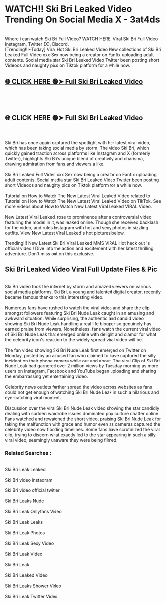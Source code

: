 # WATCH!! Ski Bri Leaked Video Trending On Social Media X - 3at4ds
<br>
Where i can watch Ski Bri Full Video? WATCH HERE! Viral Ski Bri Full Video Instagram, Twitter (X), Discord.
<br>
[Trending!!!~Today] Viral Hot Ski Bri Leaked Video New collections of Ski Bri Leaked Full Video xxx Sex now being a creator on Fanfix uploading adult contents. Social media star Ski Bri Leaked Video Twitter been posting short Videoos and naughty pics on Tiktok platform for a while now.
<br>
<h2><a href="https://onlyfansleakedmodels.blogspot.com/2024/09/sky-bri-gg-with-mia-malkova-onlyfans.html">🌐 CLICK HERE 🟢➤ Full Ski Bri Leaked Video</a></h2><br>
<br>
<h2><a href="https://onlyfansleakedmodels.blogspot.com/2024/09/sky-bri-gg-with-mia-malkova-onlyfans.html">🌐 CLICK HERE 🟢➤ Full Ski Bri Leaked Video</a></h2><br>
<br>
Ski Bri has once again captured the spotlight with her latest viral video, which has been taking social media by storm. The video Ski Bri, which quickly gained traction across platforms like Instagram and X (formerly Twitter), highlights Ski Bri’s unique blend of creativity and charisma, drawing admiration from fans and viewers a like.
<br><br>
Ski Bri Leaked Full Video xxx Sex now being a creator on Fanfix uploading adult contents. Social media star Ski Bri Leaked Video Twitter been posting short Videoos and naughty pics on Tiktok platform for a while now.
<br><br>
Tutorial on How to Watch The New Latest Viral Leaked Video related to Tutorial on How to Watch The New Latest Viral Leaked Video on TikTok. See more videos about How to Watch New Latest Viral Leaked VIRAL Video.
<br><br>
New Latest Viral Leaked, rose to prominence after a controversial video featuring the model in it, was leaked online. Though she received backlash for the video, and rules Instagram with hot and sexy photos in sizzling outfits. View New Latest Viral Leaked's hot pictures below.
<br><br>
Trending!!! New Latest Ski Bri Viral Leaked MMS VIRAL Hot heck out 's official video ! Dive into the action and excitement with her latest thrilling adventure. Don't miss out on this exclusive.
<br>
<h2>Ski Bri Leaked Video Viral Full Update Files & Pic</h2>
<br>
Ski Bri video took the internet by storm and amazed viewers on various social media platforms. Ski Bri, a young and talented digital creator, recently became famous thanks to this interesting video.
<br><br>
Numerous fans have rushed to watch the viral video and share the clip amongst followers featuring Ski Bri Nude Leak caught in an amusing and awkward situation. While surprising, the authentic and candid video showing Ski Bri Nude Leak handling a real life blooper so genuinely has earned praise from viewers. Nonetheless, fans watch the current viral video of Ski Bri Nude Leak that emerged online with delight and clamor for what the celebrity icon's reaction to the widely spread viral video will be.
<br><br>
The fan video showing Ski Bri Nude Leak first emerged on Twitter on Monday, posted by an amused fan who claimed to have captured the silly incident on their phone camera while out and about. The viral Clip of Ski Bri Nude Leak had garnered over 2 million views by Tuesday morning as more users on Instagram, Facebook and YouTube began uploading and sharing the embarrassing yet entertaining video.
<br><br>
Celebrity news outlets further spread the video across websites as fans could not get enough of watching Ski Bri Nude Leak in such a hilarious and eye-catching viral moment.
<br><br>
Discussion over the viral Ski Bri Nude Leak video showing the star candidly dealing with sudden wardrobe issues dominated pop culture chatter online. Fans watched and rewatched the short video, praising Ski Bri Nude Leak for taking the malfunction with grace and humor even as cameras captured the celebrity video now flooding timelines. Some fans have scrutinized the viral clip, trying to discern what exactly led to the star appearing in such a silly viral video, seemingly unaware they were being filmed.
<br>
<h3>Related Searches :</h3>
<br>
Ski Bri Leak Leaked
<br><br>
Ski Bri video instagram
<br><br>
Ski Bri video official twitter
<br><br>
Ski Bri Leaks Nude
<br><br>
Ski Bri Leak Onlyfans Video
<br><br>
Ski Bri Leak Leaks
<br><br>
Ski Bri Leak Photos
<br><br>
Ski Bri Leak Sexy Video
<br><br>
Ski Bri Leak Video
<br><br>
Ski Bri Leak
<br><br>
Ski Bri Leaked Video
<br><br>
Ski Bri Leaks Shower Video
<br><br>
Ski Bri Leak Twitter Video
